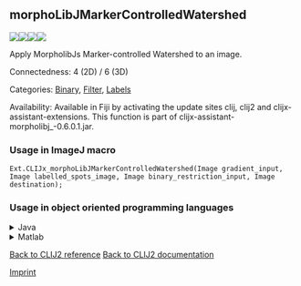 ## morphoLibJMarkerControlledWatershed
<img src="images/mini_empty_logo.png"/><img src="images/mini_empty_logo.png"/><img src="images/mini_clijx_logo.png"/><img src="images/mini_empty_logo.png"/>

Apply MorpholibJs Marker-controlled Watershed to an image.

Connectedness: 4 (2D) / 6 (3D)

Categories: [Binary](https://clij.github.io/clij2-docs/reference__binary), [Filter](https://clij.github.io/clij2-docs/reference__filter), [Labels](https://clij.github.io/clij2-docs/reference__label)

Availability: Available in Fiji by activating the update sites clij, clij2 and clijx-assistant-extensions.
This function is part of clijx-assistant-morpholibj_-0.6.0.1.jar.

### Usage in ImageJ macro
```
Ext.CLIJx_morphoLibJMarkerControlledWatershed(Image gradient_input, Image labelled_spots_image, Image binary_restriction_input, Image destination);
```


### Usage in object oriented programming languages



<details>

<summary>
Java
</summary>
<pre class="highlight">// init CLIJ and GPU
import net.haesleinhuepf.clijx.CLIJx;
import net.haesleinhuepf.clij.clearcl.ClearCLBuffer;
CLIJx clijx = CLIJx.getInstance();

// get input parameters
ClearCLBuffer gradient_input = clijx.push(gradient_inputImagePlus);
ClearCLBuffer labelled_spots_image = clijx.push(labelled_spots_imageImagePlus);
ClearCLBuffer binary_restriction_input = clijx.push(binary_restriction_inputImagePlus);
destination = clijx.create(gradient_input);
</pre>

<pre class="highlight">
// Execute operation on GPU
clijx.morphoLibJMarkerControlledWatershed(gradient_input, labelled_spots_image, binary_restriction_input, destination);
</pre>

<pre class="highlight">
// show result
destinationImagePlus = clijx.pull(destination);
destinationImagePlus.show();

// cleanup memory on GPU
clijx.release(gradient_input);
clijx.release(labelled_spots_image);
clijx.release(binary_restriction_input);
clijx.release(destination);
</pre>

</details>



<details>

<summary>
Matlab
</summary>
<pre class="highlight">% init CLIJ and GPU
clijx = init_clatlabx();

% get input parameters
gradient_input = clijx.pushMat(gradient_input_matrix);
labelled_spots_image = clijx.pushMat(labelled_spots_image_matrix);
binary_restriction_input = clijx.pushMat(binary_restriction_input_matrix);
destination = clijx.create(gradient_input);
</pre>

<pre class="highlight">
% Execute operation on GPU
clijx.morphoLibJMarkerControlledWatershed(gradient_input, labelled_spots_image, binary_restriction_input, destination);
</pre>

<pre class="highlight">
% show result
destination = clijx.pullMat(destination)

% cleanup memory on GPU
clijx.release(gradient_input);
clijx.release(labelled_spots_image);
clijx.release(binary_restriction_input);
clijx.release(destination);
</pre>

</details>



[Back to CLIJ2 reference](https://clij.github.io/clij2-docs/reference)
[Back to CLIJ2 documentation](https://clij.github.io/clij2-docs)

[Imprint](https://clij.github.io/imprint)
